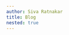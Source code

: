 ```yaml
---
author: Siva Ratnakar
title: Blog
nested: true
---
```


<!-- This is an attempt to simplify Biology.

The way you like it -->
